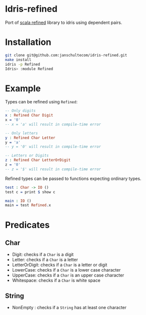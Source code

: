 Idris-refined
====================

Port of [scala refined](https://github.com/fthomas/refined) library to idris using dependent pairs.

# Installation
```bash
git clone git@github.com:janschultecom/idris-refined.git
make install
idris -p Refined
Idris> :module Refined
```

# Example

Types can be refined using ```Refined```:

```idris
-- Only digits
x : Refined Char Digit
x = '0'
-- x = 'a' will result in compile-time error

-- Only letters
y : Refined Char Letter
y = 'a'
-- y = '0' will result in compile-time error

-- Letters or Digits
z : Refined Char LetterOrDigit
z = '0'
-- z = '$' will result in compile-time error
```

Refined types can be passed to functions expecting ordinary types.
```idris
test : Char -> IO ()
test c = print $ show c

main : IO ()
main = test Refined.x
```

# Predicates

## Char

* Digit: checks if a ```Char``` is a digit
* Letter: checks if a ```Char``` is a letter
* LetterOrDigit: checks if a ```Char``` is a letter or digit
* LowerCase: checks if a ```Char``` is a lower case character
* UpperCase: checks if a ```Char``` is an upper case character
* Whitespace: checks if a ```Char``` is white space

## String

* NonEmpty : checks if a ```String``` has at least one character
